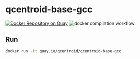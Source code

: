 # qcentroid-base-gcc

[![Docker Repository on Quay](https://quay.io/repository/qcentroid/qcentroid-base-gcc/status "Docker Repository on Quay")](https://quay.io/repository/qcentroid/qcentroid-base-gcc)
![docker compilation workflow](https://github.com/QCentroid/qcentroid-base-gcc/actions/workflows/image.yml/badge.svg)

## Run

```bash
docker run -it quay.io/qcentroid/qcentroid-base-gcc
```
